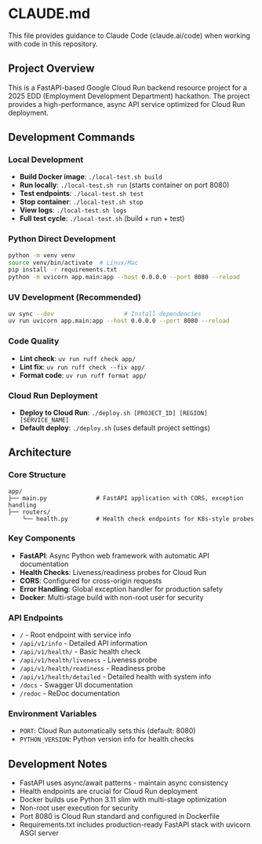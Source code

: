 # CLAUDE.md

This file provides guidance to Claude Code (claude.ai/code) when working with code in this repository.

## Project Overview

This is a FastAPI-based Google Cloud Run backend resource project for a 2025 EDD (Employment Development Department) hackathon. The project provides a high-performance, async API service optimized for Cloud Run deployment.

## Development Commands

### Local Development
- **Build Docker image**: `./local-test.sh build`
- **Run locally**: `./local-test.sh run` (starts container on port 8080)
- **Test endpoints**: `./local-test.sh test`
- **Stop container**: `./local-test.sh stop`
- **View logs**: `./local-test.sh logs`
- **Full test cycle**: `./local-test.sh` (build + run + test)

### Python Direct Development
```bash
python -m venv venv
source venv/bin/activate  # Linux/Mac
pip install -r requirements.txt
python -m uvicorn app.main:app --host 0.0.0.0 --port 8080 --reload
```

### UV Development (Recommended)
```bash
uv sync --dev                    # Install dependencies
uv run uvicorn app.main:app --host 0.0.0.0 --port 8080 --reload
```

### Code Quality
- **Lint check**: `uv run ruff check app/`
- **Lint fix**: `uv run ruff check --fix app/`
- **Format code**: `uv run ruff format app/`

### Cloud Run Deployment
- **Deploy to Cloud Run**: `./deploy.sh [PROJECT_ID] [REGION] [SERVICE_NAME]`
- **Default deploy**: `./deploy.sh` (uses default project settings)

## Architecture

### Core Structure
```
app/
├── main.py              # FastAPI application with CORS, exception handling
├── routers/
    └── health.py        # Health check endpoints for K8s-style probes
```

### Key Components
- **FastAPI**: Async Python web framework with automatic API documentation
- **Health Checks**: Liveness/readiness probes for Cloud Run
- **CORS**: Configured for cross-origin requests  
- **Error Handling**: Global exception handler for production safety
- **Docker**: Multi-stage build with non-root user for security

### API Endpoints
- `/` - Root endpoint with service info
- `/api/v1/info` - Detailed API information
- `/api/v1/health/` - Basic health check
- `/api/v1/health/liveness` - Liveness probe
- `/api/v1/health/readiness` - Readiness probe  
- `/api/v1/health/detailed` - Detailed health with system info
- `/docs` - Swagger UI documentation
- `/redoc` - ReDoc documentation

### Environment Variables
- `PORT`: Cloud Run automatically sets this (default: 8080)
- `PYTHON_VERSION`: Python version info for health checks

## Development Notes

- FastAPI uses async/await patterns - maintain async consistency
- Health endpoints are crucial for Cloud Run deployment
- Docker builds use Python 3.11 slim with multi-stage optimization
- Non-root user execution for security
- Port 8080 is Cloud Run standard and configured in Dockerfile
- Requirements.txt includes production-ready FastAPI stack with uvicorn ASGI server
